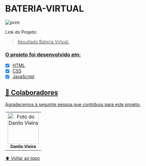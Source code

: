 # BATERIA-VIRTUAL

<img src="./assents/1.png" alt="print">

Link do Projeto: <a href="https://sparkling-concha-de941b.netlify.app/">

> Resultado Bateria Virtual.




### O projeto foi desenvolvido em:



- [x] HTML
- [x] CSS
- [x] JavaScript
## 🤝 Colaboradores

Agradecemos à seguinte pessoa que contribuiu para este projeto:

<table>
  <tr>
    <td align="center">
      <a href="https://github.com/danilovgl">
        <img src="https://avatars3.githubusercontent.com/u/31936044" width="100px;" alt="Foto do Danilo Vieira"/><br>
        <sub>
          <b>Danilo Vieira</b>
        </sub>
      </a>
    </td>
    
</table>


[⬆ Voltar ao topo](#BATERIA-VIRTUAL)<br>
